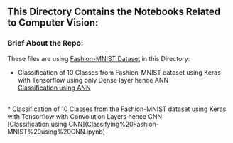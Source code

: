 ## This Directory Contains the Notebooks Related to Computer Vision:

### Brief About the Repo:
These files are using [Fashion-MNIST Dataset](https://github.com/zalandoresearch/fashion-mnist) in this Directory:
* Classification of 10 Classes from Fashion-MNIST dataset using Keras with Tensorflow using only Dense layer hence ANN</br>
[Classification using ANN](Classifying%20Fashion-MNIST%20using%20ANN.ipynb)
</br>
* Classification of 10 Classes from the Fashion-MNIST dataset using Keras with Tensorflow with Convolution Layers hence CNN</br>
[Classification using CNN](Classifying%20Fashion-MNIST%20using%20CNN.ipynb)
